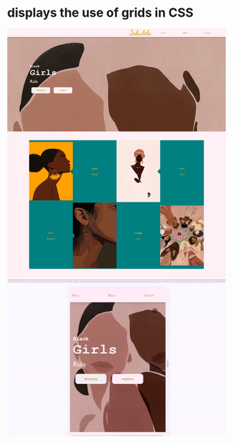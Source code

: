 # displays the use of grids in CSS
![Screenshot](https://github.com/HopeKenga/grids/blob/main/Web%20capture_7-1-2022_145022_.jpeg)
![GIF](https://github.com/HopeKenga/grids/blob/main/ezgif.com-gif-maker%20(2).gif)

